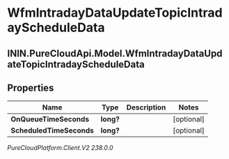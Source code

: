 # WfmIntradayDataUpdateTopicIntradayScheduleData

## ININ.PureCloudApi.Model.WfmIntradayDataUpdateTopicIntradayScheduleData

## Properties

|Name | Type | Description | Notes|
|------------ | ------------- | ------------- | -------------|
| **OnQueueTimeSeconds** | **long?** |  | [optional] |
| **ScheduledTimeSeconds** | **long?** |  | [optional] |



_PureCloudPlatform.Client.V2 238.0.0_
